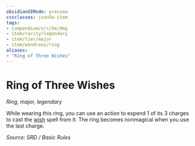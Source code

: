 ```yaml
---
obsidianUIMode: preview
cssclasses: json5e-item
tags:
- compendium/src/5e/dmg
- item/rarity/legendary
- item/tier/major
- item/wondrous/ring
aliases: 
- "Ring of Three Wishes"
---
```

# Ring of Three Wishes
*Ring, major, legendary*  


While wearing this ring, you can use an action to expend 1 of its 3 charges to cast the [wish](compendium/spells/wish.md) spell from it. The ring becomes nonmagical when you use the last charge.

*Source: SRD / Basic Rules*